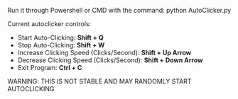 
Run it through Powershell or CMD with the command:
  python AutoClicker.py

Current autoclicker controls:
  * Start Auto-Clicking: **Shift + Q**
  * Stop Auto-Clicking: **Shift + W**
  * Increase Clicking Speed (Clicks/Second): **Shift + Up Arrow**
  * Decrease Clicking Speed (Clicks/Second): **Shift + Down Arrow**
  * Exit Program: **Ctrl + C**

WARNING:
THIS IS NOT STABLE AND MAY RANDOMLY START AUTOCLICKING
